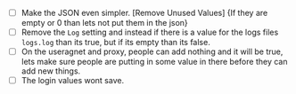 - [ ] Make the JSON even simpler. [Remove Unused Values] {If they are empty or 0 than lets not put them in the json}
- [ ] Remove the `Log` setting and instead if there is a value for the logs files `logs.log` than its true, but if its empty than its false.
- [ ] On the useragnet and proxy, people can add nothing and it will be true, lets make sure people are putting in some value in there before they can add new things.
- [ ] The login values wont save.
